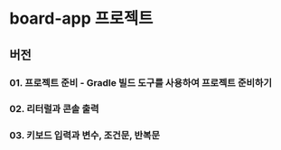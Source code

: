 # board-app 프로젝트

## 버전

### 01. 프로젝트 준비 - Gradle 빌드 도구를 사용하여 프로젝트 준비하기
### 02. 리터럴과 콘솔 출력 
### 03. 키보드 입력과 변수, 조건문, 반복문